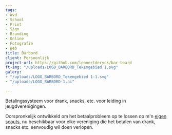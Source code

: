```yaml
---
tags:
- Wvd
- School
- Print
- Sign
- Branding
- Online
- Fotografie
- Web
title: Barbord
client: Persoonlijk
project-url: https://github.com/lennertderyck/bar-board
ft-img: "/uploads/LOGO_BARBORD_Tekengebied 1.svg"
galery:
- "/uploads/LOGO_BARBORD_Tekengebied 1-1.svg"
- "/uploads/LOGO_BARBORD-1.ai"

---
```

Betalingssysteem voor drank, snacks, etc. voor leiding in jeugdverenigingen.

Oorspronkelijk ontwikkeld om het betaalprobleem op te lossen op m'n [eigen scouts](https://www.google.com/search?q=haegepoorters+destelbergen), nu beschikbaar voor elke vereniging die het betalen van drank, snacks etc. eenvoudig wil doen verlopen.